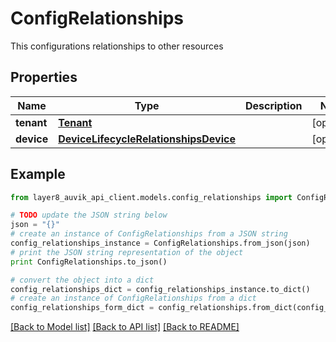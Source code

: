 # ConfigRelationships

This configurations relationships to other resources

## Properties
Name | Type | Description | Notes
------------ | ------------- | ------------- | -------------
**tenant** | [**Tenant**](Tenant.md) |  | [optional] 
**device** | [**DeviceLifecycleRelationshipsDevice**](DeviceLifecycleRelationshipsDevice.md) |  | [optional] 

## Example

```python
from layer8_auvik_api_client.models.config_relationships import ConfigRelationships

# TODO update the JSON string below
json = "{}"
# create an instance of ConfigRelationships from a JSON string
config_relationships_instance = ConfigRelationships.from_json(json)
# print the JSON string representation of the object
print ConfigRelationships.to_json()

# convert the object into a dict
config_relationships_dict = config_relationships_instance.to_dict()
# create an instance of ConfigRelationships from a dict
config_relationships_form_dict = config_relationships.from_dict(config_relationships_dict)
```
[[Back to Model list]](../README.md#documentation-for-models) [[Back to API list]](../README.md#documentation-for-api-endpoints) [[Back to README]](../README.md)


